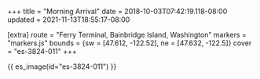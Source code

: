 +++
title = "Morning Arrival"
date = 2018-10-03T07:42:19.118-08:00
updated = 2021-11-13T18:55:17-08:00

[extra]
route = "Ferry Terminal, Bainbridge Island, Washington"
markers = "markers.js"
bounds = {sw = [47.612, -122.52], ne = [47.632, -122.5]}
cover = "es-3824-011"
+++

<!-- more -->

{{ es_image(id="es-3824-011") }}
